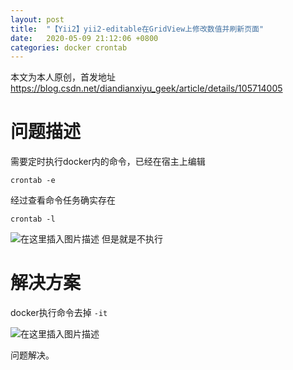 ```yaml
---
layout: post
title:  "【Yii2】yii2-editable在GridView上修改数值并刷新页面"
date:   2020-05-09 21:12:06 +0800
categories: docker crontab
---
```


本文为本人原创，首发地址 https://blog.csdn.net/diandianxiyu_geek/article/details/105714005

# 问题描述
需要定时执行docker内的命令，已经在宿主上编辑

```
crontab -e
```

经过查看命令任务确实存在

```
crontab -l
```

![在这里插入图片描述](https://img-blog.csdnimg.cn/20200423181104981.png)
但是就是不执行

# 解决方案
docker执行命令去掉 `-it`

![在这里插入图片描述](https://img-blog.csdnimg.cn/20200423181244713.png)


问题解决。
